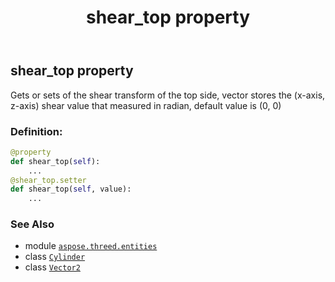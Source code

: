 ﻿---
title: shear_top property
second_title: Aspose.3D for Python via .NET API References
description: 
type: docs
weight: 280
url: /python-net/aspose.threed.entities/cylinder/shear_top/
is_root: false
---

## shear_top property


Gets or sets of the shear transform of the top side, vector stores the (x-axis, z-axis) shear value that measured in radian, default value is (0, 0)
### Definition:
```python
@property
def shear_top(self):
    ...
@shear_top.setter
def shear_top(self, value):
    ...
```

### See Also
* module [`aspose.threed.entities`](../../)
* class [`Cylinder`](/3d/python-net/aspose.threed.entities/cylinder)
* class [`Vector2`](/3d/python-net/aspose.threed.utilities/vector2)
